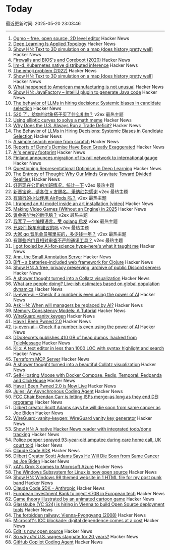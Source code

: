 # Today

最近更新时间: 2025-05-20 23:03:46

--- 
1. [Ogmo – free, open source, 2D level editor](https://ogmo-editor-3.github.io/) Hacker News
2. [Deep Learning Is Applied Topology](https://theahura.substack.com/p/deep-learning-is-applied-topology) Hacker News
3. [Show HN: Text to 3D simulation on a map (does history pretty well)](https://mused.com/map/) Hacker News
4. [Firewalls and BIOS's and Coreboot (2020)](https://hagensieker.com/2020/11/08/firewalls-and-bioss-and-coreboot/) Hacker News
5. [llm-d, Kubernetes native distributed inference](https://llm-d.ai/blog/llm-d-announce) Hacker News
6. [The emoji problem (2022)](https://artofproblemsolving.com/community/c2532359h2760821_the_emoji_problem__part_i?srsltid=AfmBOor9TbMq_A7hGHSJGfoWaa2HNzducSYZu35d_LFlCSNLXpvt-pdS) Hacker News
7. [Show HN: Text to 3D simulation on a map [does history pretty well]](https://mused.com/map/) Hacker News
8. [What happened to American manufacturing is not unusual](https://blog.waldrn.com/p/what-happened-to-american-manufacturing) Hacker News
9. [Show HN: JavaFactory – IntelliJ plugin to generate Java code](https://github.com/JavaFactoryPluginDev/javafactory-plugin) Hacker News
10. [The behavior of LLMs in hiring decisions: Systemic biases in candidate selection](https://davidrozado.substack.com/p/the-strange-behavior-of-llms-in-hiring) Hacker News
11. [520 了，给你的对象搭子买了什么礼物？](https://www.v2ex.com/t/1132980) v2ex 最热主题
12. [Using elliptic curves to solve a math meme](https://artofproblemsolving.com/community/c2532359h2760821_the_emoji_problem__part_i?srsltid=AfmBOor9TbMq_A7hGHSJGfoWaa2HNzducSYZu35d_LFlCSNLXpvt-pdS) Hacker News
13. [Why Does the U.S. Always Run a Trade Deficit?](https://libertystreeteconomics.newyorkfed.org/2025/05/why-does-the-u-s-always-run-a-trade-deficit/) Hacker News
14. [The Behavior of LLMs in Hiring Decisions: Systemic Biases in Candidate Selection](https://davidrozado.substack.com/p/the-strange-behavior-of-llms-in-hiring) Hacker News
15. [A simple search engine from scratch](https://bernsteinbear.com/blog/simple-search/) Hacker News
16. [Reports of Deno's Demise Have Been Greatly Exaggerated](https://deno.com/blog/greatly-exaggerated) Hacker News
17. [AI's energy footprint](https://www.technologyreview.com/2025/05/20/1116327/ai-energy-usage-climate-footprint-big-tech/) Hacker News
18. [Finland announces migration of its rail network to international gauge](https://www.trenvista.net/en/news/rnhs/finland-migration-standard-gauge/) Hacker News
19. [Questioning Representational Optimism in Deep Learning](https://github.com/akarshkumar0101/fer) Hacker News
20. [The Entropy of Thought: Why Our Minds Gravitate Toward Divided Realities](https://victoranastasiu.medium.com/the-entropy-of-thought-why-our-minds-gravitate-toward-divided-realities-7ce43c83b785) Hacker News
21. [好奇现在公司的加班情况，统计一下](https://www.v2ex.com/t/1133022) v2ex 最热主题
22. [新晋宝爸，请各位 v 友赐名，采纳红包感谢](https://www.v2ex.com/t/1132986) v2ex 最热主题
23. [有骑行的小伙伴用 AirPods 吗？](https://www.v2ex.com/t/1132899) v2ex 最热主题
24. [I trapped an AI model inside an art installation [video]](https://www.youtube.com/watch?v=7fNYj0EXxMs) Hacker News
25. [Making Video Games (Without an Engine) in 2025](https://noelberry.ca/posts/making_games_in_2025/) Hacker News
26. [谁会买华为的新电脑？](https://www.v2ex.com/t/1132926) v2ex 最热主题
27. [我写了一个编程语言，受 golang 启发](https://www.v2ex.com/t/1132910) v2ex 最热主题
28. [兄弟们 换车有建议的吗](https://www.v2ex.com/t/1132909) v2ex 最热主题
29. [大家 qq 音乐会员哪里买的，多少钱一年？](https://www.v2ex.com/t/1132902) v2ex 最热主题
30. [有哪些冷门且相对审查不严的通讯工具？](https://www.v2ex.com/t/1132897) v2ex 最热主题
31. [I got fooled by AI-for-science hype–here's what it taught me](https://www.understandingai.org/p/i-got-fooled-by-ai-for-science-hypeheres) Hacker News
32. [Ann, the Small Annotation Server](https://mccd.space/posts/design-pitch-ann/) Hacker News
33. [Biff – a batteries-included web framework for Clojure](https://biffweb.com) Hacker News
34. [Show HN: A free, privacy preserving, archive of public Discord servers](https://searchcord.io) Hacker News
35. [A shower thought turned into a Collatz visualization](https://abstractnonsense.com/collatz/) Hacker News
36. [What are people doing? Live-ish estimates based on global population dynamics](https://humans.maxcomperatore.com/) Hacker News
37. [Is-even-ai – Check if a number is even using the power of AI](https://www.npmjs.com/package/is-even-ai) Hacker News
38. [Ask HN: When will managers be replaced by AI?](https://news.ycombinator.com/item?id=44037195) Hacker News
39. [Memory Consistency Models: A Tutorial](https://jamesbornholt.com/blog/memory-models/) Hacker News
40. [WireGuard vanity keygen](https://github.com/axllent/wireguard-vanity-keygen) Hacker News
41. [Have I Been Pwned 2.0](https://www.troyhunt.com/have-i-been-pwned-2-0-is-now-live/) Hacker News
42. [is-even-ai – Check if a number is even using the power of AI](https://www.npmjs.com/package/is-even-ai) Hacker News
43. [DDoSecrets publishes 410 GB of heap dumps, hacked from TeleMessage](https://micahflee.com/ddosecrets-publishes-410-gb-of-heap-dumps-hacked-from-telemessages-archive-server/) Hacker News
44. [Kilo: A text editor in less than 1000 LOC with syntax highlight and search](https://github.com/antirez/kilo) Hacker News
45. [Terraform MCP Server](https://github.com/hashicorp/terraform-mcp-server) Hacker News
46. [A shower thought turned into a beautiful Collatz visualization](https://abstractnonsense.com/collatz/) Hacker News
47. [Self-Hosting Moose with Docker Compose, Redis, Temporal, Redpanda and ClickHouse](https://docs.fiveonefour.com/moose/deploying/self-hosting/deploying-with-docker-compose) Hacker News
48. [Have I Been Pwned 2.0 is Now Live](https://www.troyhunt.com/have-i-been-pwned-2-0-is-now-live/) Hacker News
49. [Jules: An Asynchronous Coding Agent](https://jules.google/) Hacker News
50. [FCC Chair Brendan Carr is letting ISPs merge–as long as they end DEI programs](https://arstechnica.com/tech-policy/2025/05/fcc-chair-brendan-carr-is-letting-isps-merge-as-long-as-they-end-dei-programs/) Hacker News
51. [Dilbert creator Scott Adams says he will die soon from same cancer as Joe Biden](https://www.thewrap.com/dilbert-scott-adams-prostate-cancer-biden/) Hacker News
52. [WireGuard-vanity-keygen: WireGuard vanity key generator](https://github.com/axllent/wireguard-vanity-keygen) Hacker News
53. [Show HN: A native Hacker News reader with integrated todo/done tracking](https://github.com/haojiang99/hacker_news_reader) Hacker News
54. [Police pepper sprayed 93-year-old amputee during care home call, UK court told](https://www.rte.ie/news/uk/2025/0519/1513775-elderly-amputee-pepper-sprayed/) Hacker News
55. [Claude Code SDK](https://docs.anthropic.com/en/docs/claude-code/sdk) Hacker News
56. [Dilbert Creator Scott Adams Says He Will Die Soon from Same Cancer as Joe Biden](https://www.thewrap.com/dilbert-scott-adams-prostate-cancer-biden/) Hacker News
57. [xAI's Grok 3 comes to Microsoft Azure](https://techcrunch.com/2025/05/19/xais-grok-3-comes-to-microsoft-azure/) Hacker News
58. [The Windows Subsystem for Linux is now open source](https://blogs.windows.com/windowsdeveloper/2025/05/19/the-windows-subsystem-for-linux-is-now-open-source/) Hacker News
59. [Show HN: Windows 98 themed website in 1 HTML file for my post punk band](https://corp.band) Hacker News
60. [Claude Code SDK – Anthropic](https://docs.anthropic.com/en/docs/claude-code/sdk) Hacker News
61. [European Investment Bank to inject €70B in European tech](https://ioplus.nl/en/posts/european-investment-bank-to-inject-70-billion-in-european-tech) Hacker News
62. [Game theory illustrated by an animated cartoon game](https://ncase.me/trust/) Hacker News
63. [Glasskube (YC S24) is hiring in Vienna to build Open Source deployment tools](https://www.ycombinator.com/companies/glasskube/jobs/wjB77iZ-founding-engineer-go-typescript-kubernetes-docker) Hacker News
64. [The forbidden railway: Vienna-Pyongyang (2008)](http://vienna-pyongyang.blogspot.com/2008/04/how-everything-began.html) Hacker News
65. [Microsoft's ICC blockade: digital dependence comes at a cost](https://www.techzine.eu/news/privacy-compliance/131536/microsofts-icc-blockade-digital-dependence-comes-at-a-cost/) Hacker News
66. [Edit is now open source](https://devblogs.microsoft.com/commandline/edit-is-now-open-source/) Hacker News
67. [So why *did* U.S. wages stagnate for 20 years?](https://www.noahpinion.blog/p/so-why-did-us-wages-stagnate-for) Hacker News
68. [GitHub Copilot Coding Agent](https://github.blog/changelog/2025-05-19-github-copilot-coding-agent-in-public-preview/) Hacker News
